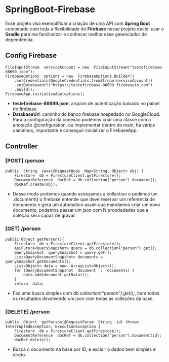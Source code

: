 # SpringBoot-Firebase

Esse projeto visa exemplificar a criação de uma API com **Spring Boot** combinado com toda a flexibilidade do **Firebase** nesse projeto decidi usar o **Gradle** para me familiarizar e conhecer melhor esse gerenciador de dependência.



## Config Firebase
	FileInputStream  serviceAccount = new  FileInputStream("testefirebase-86699.json");
	FirebaseOptions  options = new  FirebaseOptions.Builder()
		.setCredentials(GoogleCredentials.fromStream(serviceAccount))
		.setDatabaseUrl("https://testefirebase-86699.firebaseio.com")
		.build();
	FirebaseApp.initializeApp(options);

- **testefirebase-86699.json**: arquivo de autenticação baixado no painel do firebase.
- **DatabaseUrl**: caminho do banco firebase hospedado no GoogleCloud.
Para a configuração da conexão podemos criar uma classe com a anotação @configuration, ou implementar dentro do main, há vários caminhos, importante é conseguir inicializar o FirebaseApp.


## Controller

### [POST] /person
	public  String  save(@RequestBody  Map<String, Object> obj) {
		Firestore  db = FirestoreClient.getFirestore();
		DocumentReference  docRef = db.collection("person").document();
		docRef.create(obj);

- Desse modo podemos quando acessamos a collection e pedimos um .document() o firebase entende que deve reservar um referencia de documento e gera um automatico assim que mandamos criar um novo documento, podemos passar um json com N propriedades que a coleção sera capaz de gravar. 



### [GET] /person
	public Object getPerson(){
		Firestore  db = FirestoreClient.getFirestore();
		ApiFuture<QuerySnapshot> query = db.collection("person").get();
		QuerySnapshot  querySnapshot = query.get();
		List<QueryDocumentSnapshot> documents = querySnapshot.getDocuments();
		List<Object> data = new  ArrayList<Object>();
		for (QueryDocumentSnapshot  document  :  documents) {
			data.add(document.getData());
		}
		return  data;
	
- Faz uma busca simples com  *db.collection(“person”).get();*, itera todos os resultados devolvendo um json com todas as colleções da base.


### [DELETE] /person
	public  Object  getPerson(@RequestParam  String  id) throws  InterruptedException, ExecutionException {
		Firestore  db = FirestoreClient.getFirestore();
		DocumentReference  docRef = db.collection("person").document(id);
		docRef.delete();

- Busca o documento na base por ID, e excluir o dados bem simples e direto. 



